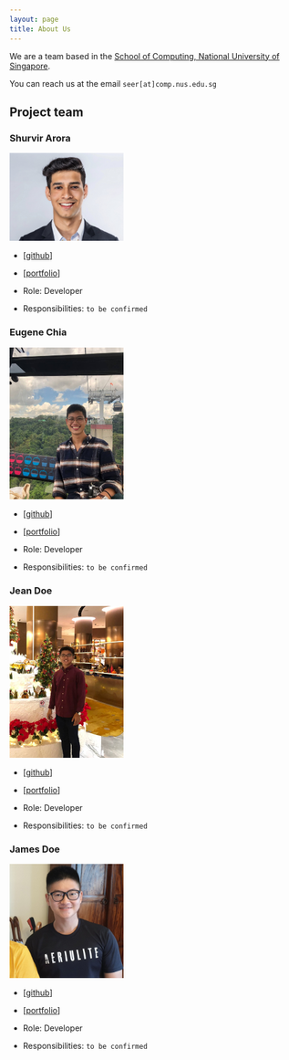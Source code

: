 ```yaml
---
layout: page
title: About Us
---
```


We are a team based in the [School of Computing, National University of Singapore](http://www.comp.nus.edu.sg).

You can reach us at the email `seer[at]comp.nus.edu.sg`

## Project team

### Shurvir Arora

<img src="images/shurvirarora.png" width="200px">

* [[github](http://github.com/shurvirarora)]
* [[portfolio](team/shurvirarora.md)]

* Role: Developer
* Responsibilities: `to be confirmed`

### Eugene Chia

<img src="images/eugenechiaay.png" width="200px">

* [[github](http://github.com/eugenechiaay)]
* [[portfolio](team/eugenechiaay.md)]

* Role: Developer
* Responsibilities: `to be confirmed`

### Jean Doe

<img src="images/simjm.png" width="200px">

* [[github](http://github.com/simjm)]
* [[portfolio](team/simjm.md)]

* Role: Developer
* Responsibilities: `to be confirmed`

### James Doe

<img src="images/tanweien.png" width="200px">

* [[github](http://github.com/tanweien)]
* [[portfolio](team/tanweien.md)]

* Role: Developer
* Responsibilities: `to be confirmed`
